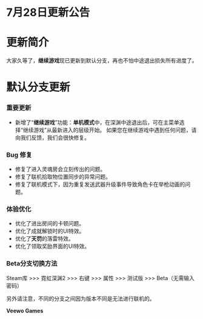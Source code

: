 # 7月28日更新公告

# 更新简介

大家久等了，**继续游戏**现已更新到默认分支，再也不怕中途退出损失所有进度了。

# 默认分支更新

### 重要更新

* 新增了“**继续游戏**”功能：**单机模式**中，在深渊中途退出后，可在主菜单选择“继续游戏”从最新进入的层级开始。
如果您在继续游戏中遇到任何问题，请向我们反馈，我们会很快修复。

### Bug 修复

* 修复了进入灵魂房会立刻传出的问题。
* 修复了联机拾取物位置同步的异常问题。
* 修复了联机模式下，因为重复发送武器升级事件导致角色卡在举枪动画的问题。
### 体验优化

* 优化了进出房间的卡顿问题。
* 优化了成就解锁时的UI特效。
* 优化了**天罚**的落雷特效。
* 优化了领取奖励界面的UI特效。
### Beta分支切换方法

Steam库 >>> 霓虹深渊2 >>> 右键 >>> 属性 >>> 测试版 >>> Beta（无需输入密码）

另外请注意，不同的分支之间因为版本不同是无法进行联机的。

**Veewo Games**

